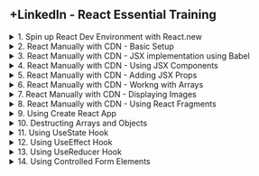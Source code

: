 ## +LinkedIn - React Essential Training

<details>
<summary>1. Spin up React Dev Environment with React.new </summary>

# Spin up React Dev Environment with React.new

## Enter in browser

```x
react.new
```

### index.js

```js
import { StrictMode } from "react";
import { createRoot } from "react-dom/client";

import App from "./App";

const rootElement = document.getElementById("root");
const root = createRoot(rootElement);

root.render(
  <StrictMode>
    <App />
  </StrictMode>
);

```

### App.js

```js
import "./styles.css";

export default function App() {
  return (
    <div className="App">
      <h1>Hello CodeSandbox</h1>
      <h2>Start editing to see some magic happen!</h2>
    </div>
  );
}

```

### styles.css

```js
.App {
  font-family: sans-serif;
  text-align: center;
}
```

<img width="960" alt="image" src="https://github.com/omeatai/src-AI-Software/assets/32337103/30e5b937-1ea4-4c35-b05d-699a75139d03">

# #End</details>
  
<details>
<summary>2. React Manually with CDN - Basic Setup </summary>

# React  Manually with CDN - Basic Setup

## Basic Setup

```js
<!DOCTYPE html>
<html>
  <head>
    <meta charset="UTF-8" />
    <script
      src="https://unpkg.com/react@17/umd/react.development.js"
      crossorigin
    ></script>
    <script
      src="https://unpkg.com/react-dom@17/umd/react-dom.development.js"
      crossorigin
    ></script>
    <title>React ⚛️</title>
  </head>
  <body>
    <div id="root"></div>

    <script type="text/javascript">
      ReactDOM.render(
        React.createElement("h1", null, "Getting Started with React!"),
        document.getElementById("root")
      );
    </script>
  </body>
</html>

```

<img width="1411" alt="image" src="https://github.com/omeatai/src-AI-Software/assets/32337103/a59e3cc3-e2c2-45f6-9a9f-dcd88c3adb44">

![image](https://github.com/omeatai/src-AI-Software/assets/32337103/559f23f1-bab7-42a3-8629-c5028cf8d58d)

## Setup using Variables

```js
<!DOCTYPE html>
<html>
  <head>
    <meta charset="UTF-8" />
    <script
      src="https://unpkg.com/react@17/umd/react.development.js"
      crossorigin
    ></script>
    <script
      src="https://unpkg.com/react-dom@17/umd/react-dom.development.js"
      crossorigin
    ></script>
    <title>React ⚛️</title>
  </head>
  <body>
    <div id="root"></div>

    <script type="text/javascript">
      let heading = React.createElement(
        "h1",
        { style: { color: "blue" } },
        "Heyyyy Everyone!"
      );

      ReactDOM.render(heading, document.getElementById("root"));
    </script>
  </body>
</html>

```

<img width="1411" alt="image" src="https://github.com/omeatai/src-AI-Software/assets/32337103/86971e4d-8420-4f7d-b8ce-a8148aeb6b2b">

![image](https://github.com/omeatai/src-AI-Software/assets/32337103/a149800a-f2c5-4df8-92d5-ab74becba43b)

## Setup with multiple elements

```js
<!DOCTYPE html>
<html>
  <head>
    <meta charset="UTF-8" />
    <script
      src="https://unpkg.com/react@17/umd/react.development.js"
      crossorigin
    ></script>
    <script
      src="https://unpkg.com/react-dom@17/umd/react-dom.development.js"
      crossorigin
    ></script>
    <title>React ⚛️</title>
  </head>
  <body>
    <div id="root"></div>

    <script type="text/javascript">
      let heading = React.createElement(
        "ul",
        { style: { color: "blue", fontSize: "50px" } },
        React.createElement("li", null, "Monday😊"),
        React.createElement("li", null, "Tuesday🤓"),
        React.createElement("li", null, "Wednesday🤪")
      );

      ReactDOM.render(heading, document.getElementById("root"));
    </script>
  </body>
</html>

```

<img width="1411" alt="image" src="https://github.com/omeatai/src-AI-Software/assets/32337103/5799d71c-aff6-4389-91b6-82bea8f3c576">

![image](https://github.com/omeatai/src-AI-Software/assets/32337103/d235efd4-8dd6-4f34-8c78-a068cbd3eba1)

# #End</details>
  
<details>
<summary>3. React Manually with CDN - JSX implementation using Babel </summary>

# React Manually with CDN - JSX implementation using Babel

```js
<!DOCTYPE html>
<html>
  <head>
    <meta charset="UTF-8" />
    <script
      src="https://unpkg.com/react@17/umd/react.development.js"
      crossorigin
    ></script>
    <script
      src="https://unpkg.com/react-dom@17/umd/react-dom.development.js"
      crossorigin
    ></script>
    <script src="https://unpkg.com/babel-standalone@6/babel.min.js"></script>
    <title>React ⚛️</title>
  </head>
  <body>
    <div id="root"></div>

    <script type="text/babel">
      let robot = "🤖";
      let cowboy = "🤠";
      let moon = "🌝";
      let name = "React";

      ReactDOM.render(
        <ul style={{ fontSize: "50px" }}>
          <li>Monday {robot}</li>
          <li>Tuesday {cowboy}</li>
          <li>Wednesday {moon}</li>
          <li>Name: {name.toUpperCase()}</li>
          <li>Name Length: {name.length}</li>
        </ul>,
        document.getElementById("root")
      );
    </script>
  </body>
</html>

```

<img width="1411" alt="image" src="https://github.com/omeatai/src-AI-Software/assets/32337103/757b8961-8577-4ae8-a086-88e22388b4d8">

![image](https://github.com/omeatai/src-AI-Software/assets/32337103/5c9e26b3-39f3-4fce-92ad-6f00844d337d)

# #End</details>
  
<details>
<summary>4. React Manually with CDN - Using JSX Components </summary>

# React Manually with CDN - Using JSX Components

```js
<!DOCTYPE html>
<html>
  <head>
    <meta charset="UTF-8" />
    <script
      src="https://unpkg.com/react@17/umd/react.development.js"
      crossorigin
    ></script>
    <script
      src="https://unpkg.com/react-dom@17/umd/react-dom.development.js"
      crossorigin
    ></script>
    <script src="https://unpkg.com/babel-standalone@6/babel.min.js"></script>
    <title>React ⚛️</title>
  </head>
  <body>
    <div id="root"></div>

    <script type="text/babel">
      function Header() {
        return (
          <header>
            <h1>Eve's Kitchen</h1>
          </header>
        );
      }
      function Main() {
        return (
          <section>
            <p>We serve the most delicious food around</p>
          </section>
        );
      }
      function App() {
        return (
          <div>
            <Header />
            <Main />
          </div>
        );
      }

      ReactDOM.render(<App />, document.getElementById("root"));
    </script>
  </body>
</html>

```

<img width="1411" alt="image" src="https://github.com/omeatai/src-AI-Software/assets/32337103/5262e05d-237c-48c2-b944-3ad2182141d9">

![image](https://github.com/omeatai/src-AI-Software/assets/32337103/fa23738a-862b-4fcf-8997-8e80a64579aa)

# #End</details>
  
<details>
<summary>5. React Manually with CDN - Adding JSX Props </summary>

# React Manually with CDN - Adding JSX Props

```js
<!DOCTYPE html>
<html>
  <head>
    <meta charset="UTF-8" />
    <script
      src="https://unpkg.com/react@17/umd/react.development.js"
      crossorigin
    ></script>
    <script
      src="https://unpkg.com/react-dom@17/umd/react-dom.development.js"
      crossorigin
    ></script>
    <script src="https://unpkg.com/babel-standalone@6/babel.min.js"></script>
    <title>React ⚛️</title>
  </head>
  <body>
    <div id="root"></div>

    <script type="text/babel">
      function Header(props) {
        return (
          <header>
            <h1>{props.name}'s Kitchen</h1>
          </header>
        );
      }
      function Main(props) {
        return (
          <section>
            <p>We serve the most {props.adjective} food around.</p>
          </section>
        );
      }

      function Footer(props) {
        return (
          <footer>
            <p>Copyright {props.year}</p>
          </footer>
        );
      }

      function App() {
        return (
          <div>
            <Header name="Cindy" />
            <Main adjective="amazing" />
            <Footer year={new Date().getFullYear()} />
          </div>
        );
      }

      ReactDOM.render(<App />, document.getElementById("root"));
    </script>
  </body>
</html>

```

<img width="1411" alt="image" src="https://github.com/omeatai/src-AI-Software/assets/32337103/95e5e987-b388-4346-88de-be34ced9f302">

![image](https://github.com/omeatai/src-AI-Software/assets/32337103/c97f4483-6c1d-40b8-9991-3469b8ea6e0d)

# #End</details>
  
<details>
<summary>6. React Manually with CDN - Workng with Arrays </summary>

# React Manually with CDN - Workng with Arrays

```js
<!DOCTYPE html>
<html>
  <head>
    <meta charset="UTF-8" />
    <script
      src="https://unpkg.com/react@17/umd/react.development.js"
      crossorigin
    ></script>
    <script
      src="https://unpkg.com/react-dom@17/umd/react-dom.development.js"
      crossorigin
    ></script>
    <script src="https://unpkg.com/babel-standalone@6/babel.min.js"></script>
    <title>React ⚛️</title>
  </head>
  <body>
    <div id="root"></div>

    <script type="text/babel">
      function Header(props) {
        return (
          <header>
            <h1>{props.name}'s Kitchen</h1>
          </header>
        );
      }
      function Main(props) {
        return (
          <section>
            <ul>
              {props.dishes.map((dish) => (
                <li key={dish.id}>{dish.title}</li>
              ))}
            </ul>
          </section>
        );
      }

      function Footer(props) {
        return (
          <footer>
            <p>Copyright {props.year}</p>
          </footer>
        );
      }

      const dishes = [
        "Black Bean Soup",
        "Macaroni and Cheese",
        "Salmon and Potatoes",
        "Pizza",
      ];
      const dishObjects = dishes.map((dish, i) => ({
        id: i,
        title: dish,
      }));

      function App() {
        return (
          <div>
            <Header name="Cindy" />
            <Main adjective="amazing" dishes={dishObjects} />
            <Footer year={new Date().getFullYear()} />
          </div>
        );
      }

      ReactDOM.render(<App />, document.getElementById("root"));
    </script>
  </body>
</html>

```

<img width="1367" alt="image" src="https://github.com/omeatai/src-AI-Software/assets/32337103/678f7797-f5df-4576-87f0-dc71008d51ee">

![image](https://github.com/omeatai/src-AI-Software/assets/32337103/bdd76dea-cd39-4b36-b8df-7d7b97999b72)

# #End</details>
  
<details>
<summary>7. React Manually with CDN - Displaying Images </summary>

# React Manually with CDN - Displaying Images

```js
<!DOCTYPE html>
<html>
  <head>
    <meta charset="UTF-8" />
    <script
      src="https://unpkg.com/react@17/umd/react.development.js"
      crossorigin
    ></script>
    <script
      src="https://unpkg.com/react-dom@17/umd/react-dom.development.js"
      crossorigin
    ></script>
    <script src="https://unpkg.com/babel-standalone@6/babel.min.js"></script>
    <title>React ⚛️</title>
  </head>
  <body>
    <div id="root"></div>

    <script type="text/babel">
      function Header(props) {
        return (
          <header>
            <h1>{props.name}'s Kitchen</h1>
          </header>
        );
      }
      function Main(props) {
        return (
          <section>
            <img
              height={200}
              src="https://images.pexels.com/photos/1058277/pexels-photo-1058277.jpeg?auto=compress&cs=tinysrgb&w=1260&h=750&dpr=1"
              alt="A fancy restaurant"
            />
            <ul>
              {props.dishes.map((dish) => (
                <li key={dish.id}>{dish.title}</li>
              ))}
            </ul>
          </section>
        );
      }

      function Footer(props) {
        return (
          <footer>
            <p>Copyright {props.year}</p>
          </footer>
        );
      }

      const dishes = [
        "Black Bean Soup",
        "Macaroni and Cheese",
        "Salmon and Potatoes",
        "Pizza",
      ];
      const dishObjects = dishes.map((dish, i) => ({
        id: i,
        title: dish,
      }));

      function App() {
        return (
          <div>
            <Header name="Cindy" />
            <Main adjective="amazing" dishes={dishObjects} />
            <Footer year={new Date().getFullYear()} />
          </div>
        );
      }

      ReactDOM.render(<App />, document.getElementById("root"));
    </script>
  </body>
</html>

```

<img width="1520" alt="image" src="https://github.com/omeatai/src-AI-Software/assets/32337103/be9519b8-2fba-4802-8443-527a01696507">

![image](https://github.com/omeatai/src-AI-Software/assets/32337103/9717eb3a-0298-4575-a677-a1e2161442ee)

### [https://www.pexels.com/](https://www.pexels.com/)

<img width="960" alt="image" src="https://github.com/omeatai/src-AI-Software/assets/32337103/c88ac4ab-14f0-4fb4-8735-0b1b3909f59e">
<img width="960" alt="image" src="https://github.com/omeatai/src-AI-Software/assets/32337103/765bf001-1988-45a4-be4b-8a5e9a16a5a0">

# #End</details>
  
<details>
<summary>8. React Manually with CDN - Using React Fragments </summary>

# React Manually with CDN - Using React Fragments

```js
<!DOCTYPE html>
<html>
  <head>
    <meta charset="UTF-8" />
    <script
      src="https://unpkg.com/react@17/umd/react.development.js"
      crossorigin
    ></script>
    <script
      src="https://unpkg.com/react-dom@17/umd/react-dom.development.js"
      crossorigin
    ></script>
    <script src="https://unpkg.com/babel-standalone@6/babel.min.js"></script>
    <title>React ⚛️</title>
  </head>
  <body>
    <div id="root"></div>

    <script type="text/babel">
      function Header(props) {
        return (
          <header>
            <h1>{props.name}'s Kitchen</h1>
          </header>
        );
      }
      function Main(props) {
        return (
          <section>
            <img
              height={200}
              src="https://images.pexels.com/photos/1058277/pexels-photo-1058277.jpeg?auto=compress&cs=tinysrgb&w=1260&h=750&dpr=1"
              alt="A fancy restaurant"
            />
            <ul>
              {props.dishes.map((dish) => (
                <li key={dish.id}>{dish.title}</li>
              ))}
            </ul>
          </section>
        );
      }

      function Footer(props) {
        return (
          <footer>
            <p>Copyright {props.year}</p>
          </footer>
        );
      }

      const dishes = [
        "Black Bean Soup",
        "Macaroni and Cheese",
        "Salmon and Potatoes",
        "Pizza",
      ];
      const dishObjects = dishes.map((dish, i) => ({
        id: i,
        title: dish,
      }));

      function App() {
        return (
          <React.Fragment>
            <Header name="Cindy" />
            <Main adjective="amazing" dishes={dishObjects} />
            <Footer year={new Date().getFullYear()} />
          </React.Fragment>
        );
      }

      ReactDOM.render(<App />, document.getElementById("root"));
    </script>
  </body>
</html>

```

<img width="1520" alt="image" src="https://github.com/omeatai/src-AI-Software/assets/32337103/14c33af8-4113-4c0c-aa5d-80ad5bc81da0">

![image](https://github.com/omeatai/src-AI-Software/assets/32337103/b90a0046-76ad-4e15-ab5a-3f2d0f0050f5)

# #End</details>
  
<details>
<summary>9. Using Create React App </summary>

# Using Create React App

## Check Node and NPM versions

```x
node -v
npm -v
```

## Create React App

```x
npx create-react-app my-app
```

## Start React App

```x
cd my-app
npm start

#npm install
```

### src-AI-Software/my_projects/02_react_ess_proj/my-app/package.json:

```js
{
  "name": "my-app",
  "version": "0.1.0",
  "private": true,
  "dependencies": {
    "@testing-library/jest-dom": "^5.17.0",
    "@testing-library/react": "^13.4.0",
    "@testing-library/user-event": "^13.5.0",
    "react": "^18.3.1",
    "react-dom": "^18.3.1",
    "react-scripts": "5.0.1",
    "web-vitals": "^2.1.4"
  },
  "scripts": {
    "start": "react-scripts start",
    "build": "react-scripts build",
    "test": "react-scripts test",
    "eject": "react-scripts eject"
  },
  "eslintConfig": {
    "extends": [
      "react-app",
      "react-app/jest"
    ]
  },
  "browserslist": {
    "production": [
      ">0.2%",
      "not dead",
      "not op_mini all"
    ],
    "development": [
      "last 1 chrome version",
      "last 1 firefox version",
      "last 1 safari version"
    ]
  }
}
```

### src-AI-Software/my_projects/02_react_ess_proj/my-app/src/index.js:

```js
import React from "react";
import ReactDOM from "react-dom/client";
import "./index.css";
import App from "./App";
import reportWebVitals from "./reportWebVitals";

const root = ReactDOM.createRoot(document.getElementById("root"));
root.render(
  <React.StrictMode>
    <App />
  </React.StrictMode>
);

// If you want to start measuring performance in your app, pass a function
// to log results (for example: reportWebVitals(console.log))
// or send to an analytics endpoint. Learn more: https://bit.ly/CRA-vitals
reportWebVitals();

```

### src-AI-Software/my_projects/02_react_ess_proj/my-app/src/App.js:

```js
import logo from "./logo.svg";
import "./App.css";

function App() {
  return (
    <div className="App">
      <header className="App-header">
        <img src={logo} className="App-logo" alt="logo" />
        <p>
          Edit <code>src/App.js</code> and save to reload.
        </p>
        <a
          className="App-link"
          href="https://reactjs.org"
          target="_blank"
          rel="noopener noreferrer"
        >
          Learn React
        </a>
      </header>
    </div>
  );
}

export default App;

```

### src-AI-Software/my_projects/02_react_ess_proj/my-app/src/App.css:

```js
.App {
  text-align: center;
}

.App-logo {
  height: 40vmin;
  pointer-events: none;
}

@media (prefers-reduced-motion: no-preference) {
  .App-logo {
    animation: App-logo-spin infinite 20s linear;
  }
}

.App-header {
  background-color: #282c34;
  min-height: 100vh;
  display: flex;
  flex-direction: column;
  align-items: center;
  justify-content: center;
  font-size: calc(10px + 2vmin);
  color: white;
}

.App-link {
  color: #61dafb;
}

@keyframes App-logo-spin {
  from {
    transform: rotate(0deg);
  }
  to {
    transform: rotate(360deg);
  }
}

```

<img width="1497" alt="image" src="https://github.com/omeatai/src-AI-Software/assets/32337103/656df0a5-1704-4ee4-bfa9-0bc144b9fbf8">
<img width="960" alt="image" src="https://github.com/omeatai/src-AI-Software/assets/32337103/1657d3bc-2df2-4ffb-8416-7811221a155a">

# #End</details>
  
<details>
<summary>10. Destructing Arrays and Objects </summary>

# Destructing Arrays and Objects

### src-AI-Software/my_projects/02_react_ess_proj/my-app/src/index.js:

```js
import React from "react";
import ReactDOM from "react-dom/client";
import "./index.css";
import App from "./App";
import reportWebVitals from "./reportWebVitals";

const root = ReactDOM.createRoot(document.getElementById("root"));
const cities = ["Tokyo", "New York", "London", "Paris"];

root.render(
  <React.StrictMode>
    <App library="React" cities={cities} />
  </React.StrictMode>
);

// If you want to start measuring performance in your app, pass a function
// to log results (for example: reportWebVitals(console.log))
// or send to an analytics endpoint. Learn more: https://bit.ly/CRA-vitals
reportWebVitals();

```

### src-AI-Software/my_projects/02_react_ess_proj/my-app/src/App.js:

```js
import "./App.css";

function App(props) {
  const [firstCity, secondCity] = props.cities;

  return (
    <div className="App">
      <h1>Hello from {props.library}</h1>
      <h2>First City: {firstCity}</h2>
      <h2>Second City: {secondCity}</h2>
    </div>
  );
}

export default App;

```

<img width="1497" alt="image" src="https://github.com/omeatai/src-AI-Software/assets/32337103/6c93a2c7-c277-4a6d-b801-88e0afa8197e">

<img width="960" alt="image" src="https://github.com/omeatai/src-AI-Software/assets/32337103/c7cb3667-73c2-4d4e-a83b-8841711585ed">

# #End</details>
  
<details>
<summary>11. Using UseState Hook </summary>

# Using UseState Hook

### src-AI-Software/my_projects/02_react_ess_proj/my-app/src/index.js:

```js
import React from "react";
import ReactDOM from "react-dom/client";
import "./index.css";
import App from "./App";
import reportWebVitals from "./reportWebVitals";

const root = ReactDOM.createRoot(document.getElementById("root"));

root.render(
  <React.StrictMode>
    <App />
  </React.StrictMode>
);

// If you want to start measuring performance in your app, pass a function
// to log results (for example: reportWebVitals(console.log))
// or send to an analytics endpoint. Learn more: https://bit.ly/CRA-vitals
reportWebVitals();

```

### src-AI-Software/my_projects/02_react_ess_proj/my-app/src/App.js:

```js
import React, { useState } from "react";
import "./App.css";

function App() {
  const [emotion, setEmotion] = useState("happy😁");
  return (
    <div className="App">
      <h1>Current Emotion is {emotion}</h1>
      <button
        onClick={() =>
          setEmotion((prev) => (prev === "happy😁" ? "sad😢" : "happy😁"))
        }
      >
        Change Emotion
      </button>
      <button onClick={() => setEmotion("proud🤩")}>Proud</button>
      <button onClick={() => setEmotion("angry😡")}>Angry</button>
    </div>
  );
}

export default App;

```

<img width="1497" alt="image" src="https://github.com/omeatai/src-AI-Software/assets/32337103/aae092b3-723b-4d89-8ce8-380006151f8b">
<img width="960" alt="image" src="https://github.com/omeatai/src-AI-Software/assets/32337103/a57d3da5-ff19-489f-9e4f-bd22197e0be9">
<img width="960" alt="image" src="https://github.com/omeatai/src-AI-Software/assets/32337103/4d06293f-8303-4119-91d3-b919ba18b757">

# #End</details>
  
<details>
<summary>12. Using UseEffect Hook </summary>

# Using UseEffect Hook

### src-AI-Software/my_projects/02_react_ess_proj/my-app/src/index.js:

```js
import React from "react";
import ReactDOM from "react-dom/client";
import "./index.css";
import App from "./App";
import reportWebVitals from "./reportWebVitals";

const root = ReactDOM.createRoot(document.getElementById("root"));

root.render(
  <React.StrictMode>
    <App />
  </React.StrictMode>
);

// If you want to start measuring performance in your app, pass a function
// to log results (for example: reportWebVitals(console.log))
// or send to an analytics endpoint. Learn more: https://bit.ly/CRA-vitals
reportWebVitals();

```

### src-AI-Software/my_projects/02_react_ess_proj/my-app/src/App.js:

```js
import React, { useState, useEffect } from "react";
import "./App.css";

function App() {
  const [emotion, setEmotion] = useState("happy😁");
  const [secondary, setSecondary] = useState("tired🥱");

  useEffect(() => {
    console.log(`It's ${emotion} around here!`);
  }, [emotion]);

  useEffect(() => {
    console.log(`It's ${secondary} around here!`);
  }, [secondary]);

  return (
    <div className="App">
      <h1>Current Emotion is {emotion}</h1>
      <h2>Current Secondary Emotion is {secondary}.</h2>
      <button
        onClick={() =>
          setEmotion((prev) => (prev === "happy😁" ? "sad😢" : "happy😁"))
        }
      >
        Change Emotion
      </button>
      <button onClick={() => setEmotion("proud🤩")}>Proud</button>
      <button onClick={() => setEmotion("angry😡")}>Angry</button>
      <button onClick={() => setSecondary("grateful🥹")}>Grateful</button>
    </div>
  );
}

export default App;

```

<img width="1534" alt="image" src="https://github.com/omeatai/src-AI-Software/assets/32337103/e1d113bd-b11f-4f41-bb29-a8c59f04badd">

![Uploading image.png…]()

# #End</details>
  
<details>
<summary>13. Using UseReducer Hook </summary>

# Using UseReducer Hook

### src-AI-Software/my_projects/02_react_ess_proj/my-app/src/index.js:

```js
import React from "react";
import ReactDOM from "react-dom/client";
import "./index.css";
import App from "./App";
import reportWebVitals from "./reportWebVitals";

const root = ReactDOM.createRoot(document.getElementById("root"));

root.render(
  <React.StrictMode>
    <App />
  </React.StrictMode>
);

// If you want to start measuring performance in your app, pass a function
// to log results (for example: reportWebVitals(console.log))
// or send to an analytics endpoint. Learn more: https://bit.ly/CRA-vitals
reportWebVitals();

```

### src-AI-Software/my_projects/02_react_ess_proj/my-app/src/App.js:

```js
import React, { useState } from "react";
import "./App.css";

function App() {
  const [checked, setChecked] = useState(false);
  // const [checked, setChecked] = useReducer((checked) => !checked, false);

  return (
    <div className="App">
      <input
        type="checkbox"
        value={checked}
        onChange={() => setChecked((prev) => !prev)}
      />
      <label>{checked ? "checked" : "not checked"}</label>
    </div>
  );
}

export default App;

```

```js
import React, { useReducer } from "react";
import "./App.css";

function App() {
  // const [checked, setChecked] = useState(false);
  const [checked, setChecked] = useReducer((checked) => !checked, false);

  return (
    <div className="App">
      <input type="checkbox" value={checked} onChange={setChecked} />
      <label>{checked ? "checked" : "not checked"}</label>
    </div>
  );
}

export default App;

```


# #End</details>
  
<details>
<summary>14. Using Controlled Form Elements </summary>

# Using Controlled Form Elements

```js

```

```js

```

```js

```

```js

```

```js

```

```js

```

# #END</details>
